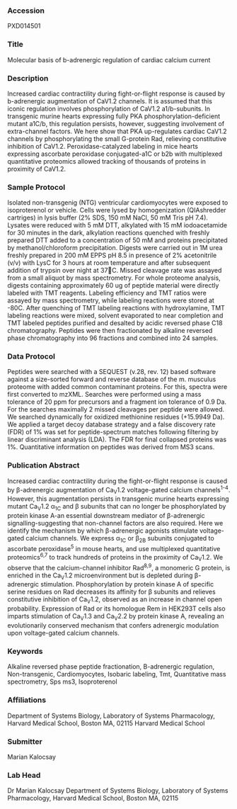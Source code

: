 ### Accession
PXD014501

### Title
Molecular basis of b-adrenergic regulation of cardiac calcium current

### Description
Increased cardiac contractility during fight-or-flight response is caused by b-adrenergic augmentation of CaV1.2 channels. It is assumed that this iconic regulation involves phosphorylation of CaV1.2 a1/b-subunits. In transgenic murine hearts expressing fully PKA phosphorylation-deficient mutant a1C/b, this regulation persists, however, suggesting involvement of extra-channel factors. We here show that PKA up-regulates cardiac CaV1.2 channels by phosphorylating the small G-protein Rad, relieving constitutive inhibition of CaV1.2. Peroxidase-catalyzed labeling in mice hearts expressing ascorbate peroxidase conjugated-a1C or b2b with multiplexed quantitative proteomics allowed tracking of thousands of proteins in proximity of CaV1.2.

### Sample Protocol
Isolated non-transgenig (NTG) ventricular cardiomyocytes were exposed to isoproterenol or vehicle. Cells were lysed by homogenization (QIAshredder cartriges) in lysis buffer (2% SDS, 150 mM NaCl, 50 mM Tris pH 7.4).  Lysates were reduced with 5 mM DTT, alkylated with 15 mM iodoacetamide for 30 minutes in the dark, alkylation reactions quenched with freshly prepared DTT added to a concentration of 50 mM and proteins precipitated by methanol/chloroform precipitation. Digests were carried out in 1M urea freshly prepared in 200 mM EPPS pH 8.5 in presence of 2% acetonitrile (v/v) with LysC for 3 hours at room temperature and after subsequent addition of trypsin over night at 37C. Missed cleavage rate was assayed from a small aliquot by mass spectrometry. For whole proteome analysis, digests containing approximately 60 ug of peptide material were directly labeled with TMT reagents. Labeling efficiency and TMT ratios were assayed by mass spectrometry, while labeling reactions were stored at -80C. After quenching of TMT labeling reactions with hydroxylamine, TMT labeling reactions were mixed, solvent evaporated to near completion and TMT labeled peptides purified and desalted by acidic reversed phase C18 chromatography. Peptides were then fractionated by alkaline reversed phase chromatography into 96 fractions and combined into 24 samples.

### Data Protocol
Peptides were searched with a SEQUEST (v.28, rev. 12) based software against a size-sorted forward and reverse database of the m. musculus proteome with added common contaminant proteins. For this, spectra were first converted to mzXML. Searches were performed using a mass tolerance of 20 ppm for precursors and a fragment ion tolerance of 0.9 Da. For the searches maximally 2 missed cleavages per peptide were allowed. We searched dynamically for oxidized methionine residues (+15.9949 Da). We applied a target decoy database strategy and a false discovery rate (FDR) of 1% was set for peptide-spectrum matches following filtering by linear discriminant analysis (LDA). The FDR for final collapsed proteins was 1%. Quantitative information on peptides was derived from MS3 scans.

### Publication Abstract
Increased cardiac contractility during the fight-or-flight response is caused by &#x3b2;-adrenergic augmentation of Ca<sub>V</sub>1.2 voltage-gated calcium channels<sup>1-4</sup>. However, this augmentation persists in transgenic murine hearts expressing mutant Ca<sub>V</sub>1.2 &#x3b1;<sub>1C</sub> and &#x3b2; subunits that can no longer be phosphorylated by protein kinase A-an essential downstream mediator of &#x3b2;-adrenergic signalling-suggesting that non-channel factors are also required. Here we identify the mechanism by which &#x3b2;-adrenergic agonists stimulate voltage-gated calcium channels. We express &#x3b1;<sub>1C</sub> or &#x3b2;<sub>2B</sub> subunits conjugated to ascorbate peroxidase<sup>5</sup> in mouse hearts, and use multiplexed quantitative proteomics<sup>6,7</sup> to track hundreds of proteins in the proximity of Ca<sub>V</sub>1.2. We observe that the calcium-channel inhibitor Rad<sup>8,9</sup>, a monomeric G protein, is enriched in the Ca<sub>V</sub>1.2 microenvironment but is depleted during &#x3b2;-adrenergic stimulation. Phosphorylation by protein kinase A of specific serine residues on Rad decreases its affinity for &#x3b2; subunits and relieves constitutive inhibition of Ca<sub>V</sub>1.2, observed as an increase in channel open probability. Expression of Rad or its homologue Rem in HEK293T cells also imparts stimulation of Ca<sub>V</sub>1.3 and Ca<sub>V</sub>2.2 by protein kinase A, revealing an evolutionarily conserved mechanism that confers adrenergic modulation upon voltage-gated calcium channels.

### Keywords
Alkaline reversed phase peptide fractionation, B-adrenergic regulation, Non-transgenic, Cardiomyocytes, Isobaric labeling, Tmt, Quantitative mass spectrometry, Sps ms3, Isoproterenol

### Affiliations
Department of Systems Biology, Laboratory of Systems Pharmacology, Harvard Medical School, Boston MA, 02115
Harvard Medical School

### Submitter
Marian Kalocsay

### Lab Head
Dr Marian Kalocsay
Department of Systems Biology, Laboratory of Systems Pharmacology, Harvard Medical School, Boston MA, 02115


